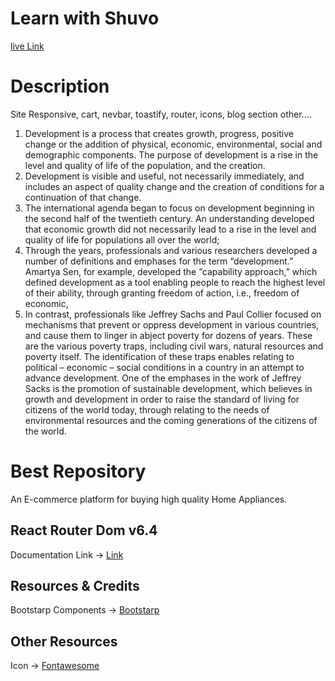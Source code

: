 # Learn with Shuvo
[live Link](https://web-tecnology.web.app/)


# Description
Site Responsive, cart, nevbar, toastify, router, icons, blog section other....
1. Development is a process that creates growth, progress, positive change or the addition of physical, economic, environmental, social and demographic components.  The purpose of development is a rise in the level and quality of life of the population, and the creation.
2. Development is visible and useful, not necessarily immediately, and includes an aspect of quality change and the creation of conditions for a continuation of that change.
3. The international agenda began to focus on development beginning in the second half of the twentieth century.  An understanding developed that economic growth did not necessarily lead to a rise in the level and quality of life for populations all over the world;
4. Through the years, professionals and various researchers developed a number of definitions and emphases for the term “development.” Amartya Sen, for example, developed the “capability approach,” which defined development as a tool enabling people to reach the highest level of their ability, through granting freedom of action, i.e., freedom of economic,
5. In contrast, professionals like Jeffrey Sachs and Paul Collier focused on mechanisms that prevent or oppress development in various countries, and cause them to linger in abject poverty for dozens of years.  These are the various poverty traps, including civil wars, natural resources and poverty itself.  The identification of these traps enables relating to political – economic – social conditions in a country in an attempt to advance development.  One of the emphases in the work of Jeffrey Sacks is the promotion of sustainable development, which believes in growth and development in order to raise the standard of living for citizens of the world today, through relating to the needs of environmental resources and the coming generations of the citizens of the world.

# Best Repository

An E-commerce platform for buying high quality  Home Appliances.

## React Router Dom v6.4 
Documentation Link -> [Link](https://reactrouter.com/en/main/start/overview)

## Resources & Credits
Bootstarp Components -> 
[Bootstarp](https://react-bootstrap.github.io/)


## Other Resources
Icon -> [Fontawesome](https://fontawesome.com/v5/docs/web/use-with/react)